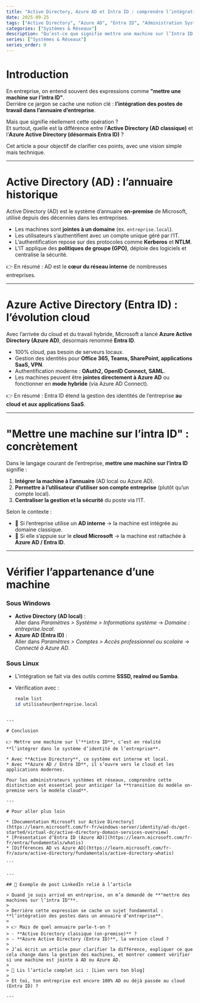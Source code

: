 ```yaml
---
title: "Active Directory, Azure AD et Intra ID : comprendre l’intégration des machines"
date: 2025-09-25
tags: ["Active Directory", "Azure AD", "Entra ID", "Administration Système", "Sécurité"]
categories: ["Systèmes & Réseaux"]
description: "Qu’est-ce que signifie mettre une machine sur l’Intra ID ? Découvre la différence entre Active Directory et Azure AD (Entra ID), et comment les entreprises gèrent les identités et les postes de travail."
series: ["Systèmes & Réseaux"]
series_order: 0
---
```


# Introduction

En entreprise, on entend souvent des expressions comme **"mettre une machine sur l’intra ID"**.  
Derrière ce jargon se cache une notion clé : **l’intégration des postes de travail dans l’annuaire d’entreprise**.  

Mais que signifie réellement cette opération ?  
Et surtout, quelle est la différence entre l’**Active Directory (AD classique)** et l’**Azure Active Directory (désormais Entra ID)** ?  

Cet article a pour objectif de clarifier ces points, avec une vision simple mais technique.

---

# Active Directory (AD) : l’annuaire historique

Active Directory (AD) est le système d’annuaire **on-premise** de Microsoft, utilisé depuis des décennies dans les entreprises.

- Les machines sont **jointes à un domaine** (ex. `entreprise.local`).
- Les utilisateurs s’authentifient avec un compte unique géré par l’IT.
- L’authentification repose sur des protocoles comme **Kerberos** et **NTLM**.
- L’IT applique des **politiques de groupe (GPO)**, déploie des logiciels et centralise la sécurité.

👉 En résumé : AD est le **cœur du réseau interne** de nombreuses entreprises.

---

# Azure Active Directory (Entra ID) : l’évolution cloud

Avec l’arrivée du cloud et du travail hybride, Microsoft a lancé **Azure Active Directory (Azure AD)**, désormais renommé **Entra ID**.

- 100% cloud, pas besoin de serveurs locaux.
- Gestion des identités pour **Office 365, Teams, SharePoint, applications SaaS, VPN**.
- Authentification moderne : **OAuth2, OpenID Connect, SAML**.
- Les machines peuvent être **jointes directement à Azure AD** ou fonctionner en **mode hybride** (via Azure AD Connect).

👉 En résumé : Entra ID étend la gestion des identités de l’entreprise **au cloud et aux applications SaaS**.

---

# "Mettre une machine sur l’intra ID" : concrètement

Dans le langage courant de l’entreprise, **mettre une machine sur l’intra ID** signifie :

1. **Intégrer la machine à l’annuaire** (AD local ou Azure AD).
2. **Permettre à l’utilisateur d’utiliser son compte entreprise** (plutôt qu’un compte local).
3. **Centraliser la gestion et la sécurité** du poste via l’IT.

Selon le contexte :

- 🔹 Si l’entreprise utilise un **AD interne** → la machine est intégrée au domaine classique.  
- 🔹 Si elle s’appuie sur le **cloud Microsoft** → la machine est rattachée à **Azure AD / Entra ID**.

---

# Vérifier l’appartenance d’une machine

### Sous Windows

- **Active Directory (AD local)** :  
  Aller dans *Paramètres > Système > Informations système* → *Domaine : entreprise.local*.  
- **Azure AD (Entra ID)** :  
  Aller dans *Paramètres > Comptes > Accès professionnel ou scolaire* → *Connecté à Azure AD*.  

### Sous Linux

- L’intégration se fait via des outils comme **SSSD, realmd ou Samba**.  
- Vérification avec :  

  ```bash
  realm list
  id utilisateur@entreprise.local

````

---

# Conclusion

👉 Mettre une machine sur l’**intra ID**, c’est en réalité **l’intégrer dans le système d’identité de l’entreprise**.

* Avec **Active Directory**, ce système est interne et local.
* Avec **Azure AD / Entra ID**, il s’ouvre vers le cloud et les applications modernes.

Pour les administrateurs systèmes et réseaux, comprendre cette distinction est essentiel pour anticiper la **transition du modèle on-premise vers le modèle cloud**.

---

# Pour aller plus loin

* [Documentation Microsoft sur Active Directory](https://learn.microsoft.com/fr-fr/windows-server/identity/ad-ds/get-started/virtual-dc/active-directory-domain-services-overview)
* [Présentation d’Entra ID (Azure AD)](https://learn.microsoft.com/fr-fr/entra/fundamentals/whatis)
* [Différences AD vs Azure AD](https://learn.microsoft.com/fr-fr/azure/active-directory/fundamentals/active-directory-whatis)

```

---

## 🚀 Exemple de post LinkedIn relié à l’article  

> Quand je suis arrivé en entreprise, on m’a demandé de **"mettre des machines sur l’intra ID"**.  
>  
> Derrière cette expression se cache un sujet fondamental : **l’intégration des postes dans un annuaire d’entreprise**.  
>  
> 👉 Mais de quel annuaire parle-t-on ?  
> - **Active Directory classique (on-premise)** ?  
> - **Azure Active Directory (Entra ID)**, la version cloud ?  
>  
> J’ai écrit un article pour clarifier la différence, expliquer ce que cela change dans la gestion des machines, et montrer comment vérifier si une machine est jointe à AD ou Azure AD.  
>  
> 🔗 Lis l’article complet ici : [Lien vers ton blog]  
>  
> Et toi, ton entreprise est encore 100% AD ou déjà passée au cloud (Entra ID) ?  

---

